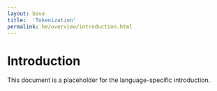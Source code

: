 ```yaml
---
layout: base
title:  'Tokenization'
permalink: he/overview/introduction.html
---
```


# Introduction

This document is a placeholder for the language-specific introduction.
